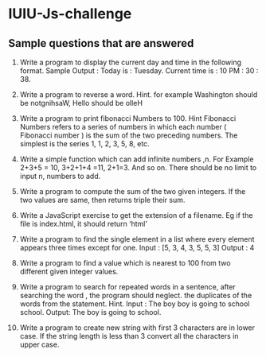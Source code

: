 # IUIU-Js-challenge

## Sample questions that are answered
1. Write a program to display the current day and time in the following format. Sample Output : Today is : Tuesday. 
    Current time is : 10 PM : 30 : 38.

2. Write a program to reverse a word. 
    Hint.
    for example Washington should be notgnihsaW, Hello  should be olleH

3. Write a program to print fibonacci Numbers to 100.
    Hint
    Fibonacci Numbers refers to a  series of numbers in which each number ( Fibonacci number ) is the sum of the two preceding numbers. The simplest is the series 1, 1, 2, 3, 5, 8, etc.

4. Write a simple function which can add infinite numbers ,n. For Example 2+3+5 = 10, 3+2+1+4 =11, 2+1=3. And so on. There should be no limit to input n, numbers to add.


5. Write a program to compute the sum of the two given integers. If the two values are same, then returns triple their sum.

6. Write a JavaScript exercise to get the extension of a filename. Eg if the file is index.html, it should return ‘html’

7. Write a program to find the single element in a list where every element appears three times except for one.
    Input : [5, 3, 4, 3, 5, 5, 3]
    Output : 4

8. Write a program to find a value which is nearest to 100 from two different given integer values.

9. Write a program to search for repeated words in a sentence, after searching the word , the program should neglect. the     duplicates of the words from the statement.
    Hint.
    Input : The boy boy is going to school school.
    Output: The boy is going to school.

10. Write a program to create new string with first 3 characters are in lower case. If the string length is less than 3 convert all the characters in upper case.
